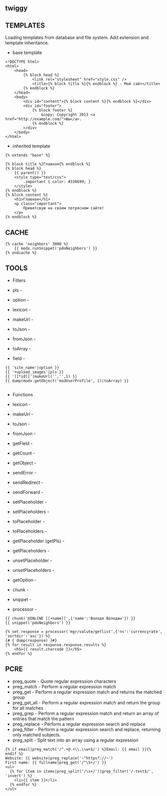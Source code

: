 ## twiggy

## TEMPLATES ##

Loading templates from database and file system.
Add extension and template inheritance.

* base template

```
<!DOCTYPE html> 
<html>
    <head>
        {% block head %}
            <link rel="stylesheet" href="style.css" />
            <title>{% block title %}{% endblock %} - Мой сайт</title>
        {% endblock %}
    </head>
    <body>
        <div id="content">{% block content %}{% endblock %}</div>
        <div id="footer">
            {% block footer %}
                &copy; Copyright 2013 <a href="http://example.com/">Вы</a>.
            {% endblock %}
        </div>
    </body>
</html>
```

* inherited template

```
{% extends "base" %}

{% block title %}Главная{% endblock %}
{% block head %}
    {{ parent() }}
    <style type="text/css">
        .important { color: #336699; }
    </style>
{% endblock %}
{% block content %}
    <h1>Главная</h1>
    <p class="important">
        Приветсвую на своем потрясном сайте!
    </p>
{% endblock %}
```

## CACHE ##

```
{% cache 'neighbors' 3000 %}
    {{ modx.runSnippet('pdoNeighbors') }}
{% endcache %}
```

## TOOLS ##

* Filters

* pls - 
* option - 
* lexicon -
* makeUrl -
* toJson - 
* fromJson - 
* toArray - 
* field - 

```
{{ 'site_name'|option }}
{{ '+upload_images'|pls }}
{{ '[[*id]]'|makeUrl('','',1) }}
{{ dump(modx.getObject('modUserProfile', 1)|toArray) }}
 
```

* Functions

* lexicon - 
* makeUrl - 
* toJson -
* fromJson - 
* getField -
* getCount - 
* getObject - 
* sendError - 
* sendRedirect - 
* sendForward - 
* setPlaceholder - 
* setPlaceholders - 
* toPlaceholder - 
* toPlaceholders - 
* getPlaceholder (getPls) - 
* getPlaceholders - 
* unsetPlaceholder - 
* unsetPlaceholders - 
* getOption - 

* chunk - 
* snippet - 
* processor - 

```
{{ chunk('@INLINE [[+name]]',{'name':'Володя Володин'}) }}
{{ snippet('pdoNeighbors') }}

{% set response = processor('mgr/valute/getlist',{'ns':'currencyrate', 'sortdir':'asc'}) %}
{# { dump(response) }#}
{% for result in response.response.results %}
    <h5>{{ result.charcode }}</h5>
{% endfor %}

```

## PCRE ##

* preg_quote   - Quote regular expression characters
* preg_match   - Perform a regular expression match
* preg_get     - Perform a regular expression match and returns the matched group
* preg_get_all - Perform a regular expression match and return the group for all matches
* preg_grep    - Perform a regular expression match and return an array of entries that match the pattern
* preg_replace - Perform a regular expression search and replace
* preg_filter  - Perform a regular expression search and replace, returning only matched subjects.
* preg_split   - Split text into an array using a regular expression

```
{% if email|preg_match('/^.+@.+\\.\\w+$/') %}Email: {{ email }}{% endif %}
Website: {{ website|preg_replace('~^https?://~')
First name: {{ fullname|preg_get('/^\S+/') }}
<ul>
  {% for item in items|preg_split('/\s+/')|grep_filter('/-test$/', 'invert') %}
    <li>{{ item }}</li>
  {% endfor %}
</ul>
```
